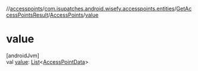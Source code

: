 //[accesspoints](../../../../index.md)/[com.isupatches.android.wisefy.accesspoints.entities](../../index.md)/[GetAccessPointsResult](../index.md)/[AccessPoints](index.md)/[value](value.md)

# value

[androidJvm]\
val [value](value.md): [List](https://kotlinlang.org/api/latest/jvm/stdlib/kotlin.collections/-list/index.html)&lt;[AccessPointData](../../-access-point-data/index.md)&gt;
